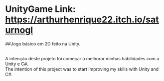 # UnityGame Link: https://arthurhenrique22.itch.io/saturnogl
##Jogo básico em 2D feito na Unity.

 <br>A intenção deste projeto foi começar a melhorar minhas habilidades com a Unity e C#. 
 <br>The intention of this project was to start improving my skills with Unity and C#.
